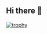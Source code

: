## Hi there 👋

<!--
**mr-zare/mr-zare** is a ✨ _special_ ✨ repository because its `README.md` (this file) appears on your GitHub profile.

- 🔭 I’m currently working on some new projects
- 🌱 I’m currently improve my skills in AI
- 📫 How to reach me: in linkedin and telegram
-->
[![trophy](https://github-profile-trophy.vercel.app/?username=mr-zare)](https://github.com/mr-zare/github-profile-trophy)
